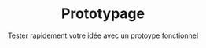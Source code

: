 ---
title: Prototypage
subtitle: Tester rapidement votre idée avec un protoype fonctionnel
description: Le prototypage permet de faire <b>un pas concret vers le lancement</b> de sa start-up. Le POC (Proof Of Concept) permet de limiter le budget de développement lors du lancement et d'adopter une stratégie agile grâce au <b>Test & Learn</b>. En quelques sprints effectués par nos équipes, vous avez une solution fonctionnelle.
description2: Le prototypage s'avère également pertinent <b>pour faire évoluer un projet</b>. Vous souhaitez implémenter une nouvelle fonctionnalité sur votre solution ? Faire évoluer votre plateforme ? Le POC est un moyen d'apporter ces changements avec souplesse.
category: presentation
subcategory: startup
layout: presentation
pic: /img/show/prototype-digitalisation-pme.jpg
sort: 2
---